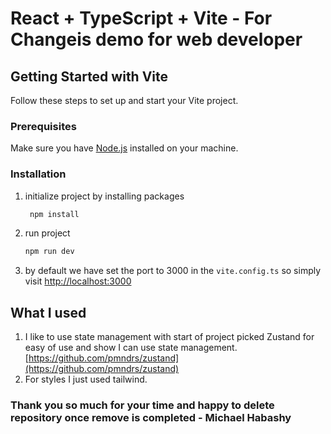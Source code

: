 # React + TypeScript + Vite - For Changeis demo for web developer

## Getting Started with Vite

Follow these steps to set up and start your Vite project.

### Prerequisites

Make sure you have [Node.js](https://nodejs.org/) installed on your machine.

### Installation

1. initialize project by installing packages
   
   ```bash
    npm install
   ```
2. run project

   ```bash
   npm run dev
   ````

3. by default we have set the port to 3000 in the `vite.config.ts` so simply visit [http://localhost:3000](http://localhost:3000)

## What I used

1) I like to use state management with start of project picked Zustand for easy of use and show I can use state management. 
[https://github.com/pmndrs/zustand](https://github.com/pmndrs/zustand)
2) For styles I just used tailwind. 


### Thank you so much for your time and happy to delete repository once remove is completed - Michael Habashy

